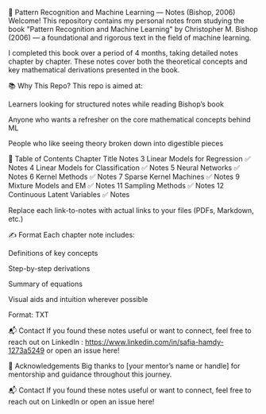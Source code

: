 🧠 Pattern Recognition and Machine Learning — Notes (Bishop, 2006)
Welcome! This repository contains my personal notes from studying the book
"Pattern Recognition and Machine Learning" by Christopher M. Bishop (2006) — a foundational and rigorous text in the field of machine learning.

I completed this book over a period of 4 months, taking detailed notes chapter by chapter. These notes cover both the theoretical concepts and key mathematical derivations presented in the book.

📚 Why This Repo?
This repo is aimed at:

Learners looking for structured notes while reading Bishop’s book

Anyone who wants a refresher on the core mathematical concepts behind ML

People who like seeing theory broken down into digestible pieces

📖 Table of Contents
Chapter	Title	Notes
3	Linear Models for Regression	✅ Notes
4	Linear Models for Classification	✅ Notes
5	Neural Networks	✅ Notes
6	Kernel Methods	✅ Notes
7	Sparse Kernel Machines	✅ Notes
9	Mixture Models and EM	✅ Notes
11	Sampling Methods	✅ Notes
12	Continuous Latent Variables	✅ Notes

Replace each link-to-notes with actual links to your files (PDFs, Markdown, etc.)

✍️ Format
Each chapter note includes:

Definitions of key concepts

Step-by-step derivations

Summary of equations

Visual aids and intuition wherever possible

Format: TXT


📬 Contact
If you found these notes useful or want to connect, feel free to reach out on LinkedIn : https://www.linkedin.com/in/safia-hamdy-1273a5249 or open an issue here!



🙏 Acknowledgements
Big thanks to [your mentor’s name or handle] for mentorship and guidance throughout this journey.

📬 Contact
If you found these notes useful or want to connect, feel free to reach out on LinkedIn or open an issue here!

